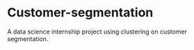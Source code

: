 # Customer-segmentation
A data science internship project using clustering on customer segmentation.
